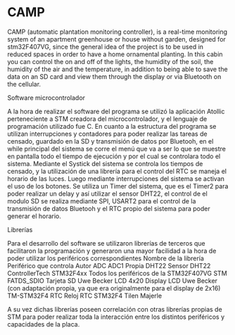 # CAMP
CAMP (automatic plantation monitoring controller), is a real-time monitoring system of an apartment greenhouse or house without garden, designed for stm32F407VG, since the general idea of ​​the project is to be used in reduced spaces in order to have a home ornamental planting. In this cabin you can control the on and off of the lights, the humidity of the soil, the humidity of the air and the temperature, in addition to being able to save the data on an SD card and view them through the display or via Bluetooth on the cellular.


Software microcontrolador

A la hora de realizar el software del programa se utilizó la aplicación Atollic perteneciente a STM creadora del microcontrolador, y el lenguaje de programación utilizado fue C. 
En cuanto a la estructura del programa se utilizan interrupciones y contadores para poder realizar las tareas de censado, guardado en la SD y transmisión de datos por Bluetooh, en el while principal del sistema se corre el menú que va a ser lo que se muestre en pantalla todo el tiempo de ejecución y por el cual se controlara todo el sistema. 
Mediante el Systick del sistema se controla los tiempos de censado, y la utilización de una librería para el control del RTC se maneja el horario de las luces. Luego mediante interrupciones del sistema se activan el uso de los botones.
Se utiliza un Timer del sistema, que es el Timer2 para poder realizar un delay y así utilizar el sensor DHT22, el control de el modulo SD se realiza mediante SPI, USART2 para el control de la transmisión de datos Bluetooh y el RTC propio del sistema para poder generar el horario.

Librerías

Para el desarrollo del software se utilizaron librerías de terceros que facilitaron la programación y generaron una mayor facilidad a la hora de poder utilizar los periféricos correspondientes
Nombre de la librería	Periférico que controla	Autor
ADC	ADC1	Propia
DHT22	Sensor DHT22	ControllerTech
STM32F4xx	Todos los periféricos de la STM32F407VG	STM
FATDS_SDIO	Tarjeta SD	Uwe Becker
LCD 4x20	Display LCD	Uwe Becker (con adaptación propia, ya que era originalmente para el display de 2x16)
TM-STM32F4 RTC 	Reloj RTC STM32F4	Tilen Majerle

A su vez dichas librerías poseen correlación con otras librerías propias de STM para poder realizar toda la interacción entre los distintos periféricos y capacidades de la placa.
